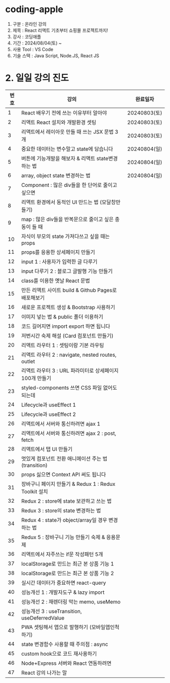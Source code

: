 # coding-apple
1. 구분 : 온라인 강의
2. 제목 : React 리액트 기초부터 쇼핑몰 프로젝트까지!
3. 강사 : 코딩애플
4. 기간 : 2024/08/04(토) ~
5. 사용 Tool : VS Code
6. 기술 스택 : Java Script, Node.JS, React JS

# 2. 일일 강의 진도
|번호|강의|완료일자|
|------|---|---|
|1|React 배우기 전에 쓰는 이유부터 알아야|20240803(토)
|2|리액트 React 설치와 개발환경 셋팅|20240803(토)
|3|리액트에서 레이아웃 만들 때 쓰는 JSX 문법 3개|20240803(토)
|4|중요한 데이터는 변수말고 state에 담습니다|20240804(일)
|5|버튼에 기능개발을 해보자 & 리액트 state변경하는 법|20240804(일)
|6|array, object state 변경하는 법|20240804(일)
|7|Component : 많은 div들을 한 단어로 줄이고 싶으면|
|8|리액트 환경에서 동적인 UI 만드는 법 (모달창만들기)|
|9|map : 많은 div들을 반복문으로 줄이고 싶은 충동이 들 때|
|10|자식이 부모의 state 가져다쓰고 싶을 때는 props|
|11|props를 응용한 상세페이지 만들기|
|12|input 1 : 사용자가 입력한 글 다루기|
|13|input 다루기 2 : 블로그 글발행 기능 만들기|
|14|class를 이용한 옛날 React 문법|
|15|만든 리액트 사이트 build & Github Pages로 배포해보기|
|16|새로운 프로젝트 생성 & Bootstrap 사용하기|
|17|이미지 넣는 법 & public 폴더 이용하기|
|18|코드 길어지면 import export 하면 됩니다|
|19|저번시간 숙제 해설 (Card 컴포넌트 만들기)|
|20|리액트 라우터 1 : 셋팅이랑 기본 라우팅|
|21|리액트 라우터 2 : navigate, nested routes, outlet|
|22|리액트 라우터 3 : URL 파라미터로 상세페이지 100개 만들기|
|23|styled-components 쓰면 CSS 파일 없어도 되는데|
|24|Lifecycle과 useEffect 1|
|25|Lifecycle과 useEffect 2|
|26|리액트에서 서버와 통신하려면 ajax 1|
|27|리액트에서 서버와 통신하려면 ajax 2 : post, fetch|
|28|리액트에서 탭 UI 만들기|
|29|멋있게 컴포넌트 전환 애니메이션 주는 법 (transition)|
|30|props 싫으면 Context API 써도 됩니다|
|31|장바구니 페이지 만들기 & Redux 1 : Redux Toolkit 설치|
|32|Redux 2 : store에 state 보관하고 쓰는 법|
|33|Redux 3 : store의 state 변경하는 법|
|34|Redux 4 : state가 object/array일 경우 변경하는 법|
|35|Redux 5 : 장바구니 기능 만들기 숙제 & 응용문제|
|36|리액트에서 자주쓰는 if문 작성패턴 5개|
|37|localStorage로 만드는 최근 본 상품 기능 1|
|38|localStorage로 만드는 최근 본 상품 기능 2|
|39|실시간 데이터가 중요하면 react-query|
|40|성능개선 1 : 개발자도구 & lazy import|
|41|성능개선 2 : 재렌더링 막는 memo, useMemo|
|42|성능개선 3 : useTransition, useDeferredValue|
|43|PWA 셋팅해서 앱으로 발행하기 (모바일앱인척하기)|
|44|state 변경함수 사용할 때 주의점 : async|
|45|custom hook으로 코드 재사용하기|
|46|Node+Express 서버와 React 연동하려면|
|47|React 강의 나가는 말|
